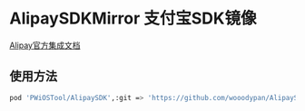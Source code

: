 # AlipaySDKMirror 支付宝SDK镜像

[Alipay官方集成文档](https://docs.open.alipay.com/204/105295/)


## 使用方法
``` sh
pod 'PWiOSTool/AlipaySDK',:git => 'https://github.com/wooodypan/AlipaySDKMirror.git'
```
